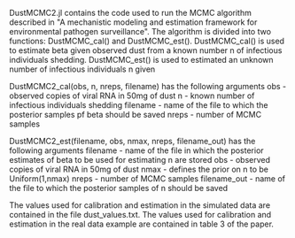 DustMCMC2.jl contains the code used to run the MCMC algorithm described in "A mechanistic modeling and estimation framework for
environmental pathogen surveillance". The algorithm is divided into two functions: DustMCMC_cal() and DustMCMC_est(). DustMCMC_cal() is used to estimate beta given observed dust from a known number n of infectious individuals shedding. DustMCMC_est() is used to estimated an unknown number of infectious individuals n given 

DustMCMC2_cal(obs, n, nreps, filename) has the following arguments
obs - observed copies of viral RNA in 50mg of dust
n - known number of infectious individuals shedding
filename - name of the file to which the posterior samples pf beta should be saved
nreps - number of MCMC samples

DustMCMC2_est(filename, obs, nmax, nreps, filename_out) has the following arguments
filename - name of the file in which the posterior estimates of beta to be used for estimating n are stored
obs - observed copies of viral RNA in 50mg of dust
nmax - defines the prior on n to be Uniform(1,nmax)
nreps - number of MCMC samples 
filename_out - name of the file to which the posterior samples of n should be saved

The values used for calibration and estimation in the simulated data are contained in the file dust_values.txt. The values used for calibration and estimation in the real data example are contained in table 3 of the paper.
